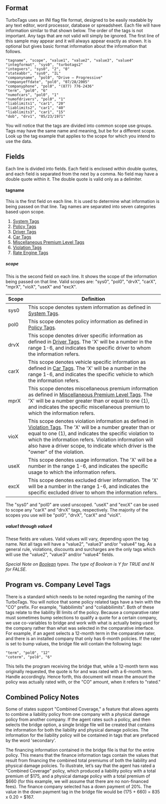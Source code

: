 ## Format
TurboTags uses an INI flag file format, designed to be easily readable by any text editor, word processor, database or spreadsheet.  Each file will have information similar to that shown below.  The order of the tags is not important.  Any tags that are not valid will simply be ignored. The first line of this sample may appear and it will always appear exactly as shown. It is optional but gives basic format information about the information that follows.

```
"tagname", "scope", "value1", "value2", "value3", "value4"
"integformat", "sys0", "turbotags2"
"integvers", "sys0", "2", "0"
"stateabbr", "sys0", "IL"
"companyname", "pol0", "Drive – Progressive"
"companyeffdate", "pol0", "07/28/2005"
"companyphone", "pol0", "(877) 776-2436"
"term", "pol0", "6"
"numofcars", "pol0", "1"
"numofdrivers", "pol0", "1"
"liablimits1", "car1", "20"
"liablimits2", "car1", "40"
"liablimits3", "car1", "15"
"dob", "drv1", "05/23/1971"
```

You will notice that the tags are divided into common scope use groups.  Tags may have the same name and meaning, but be for a different scope.  Look up the tag example that applies to the scope for which you intend to use the data.

## Fields
Each line is divided into fields.  Each field is enclosed within double quotes, and each field is separated from the next by a comma.  No field may have a double quote within it.  The double quote is valid only as a delimiter.

#### tagname
This is the first field on each line.  It is used to determine what information is being passed on that line. Tag names are separated into seven categories based upon scope.

1. [System Tags](https://github.com/getitc/turborater-sdk/wiki/TurboTags-System-Tags)
2. [Policy Tags](https://github.com/getitc/turborater-sdk/wiki/TurboTags-Policy-Tags)
3. [Driver Tags](https://github.com/getitc/turborater-sdk/wiki/TurboTags-Driver-Tags)
4. [Car Tags](https://github.com/getitc/turborater-sdk/wiki/TurboTags-Car-Tags)
5. [Miscellaneous Premium Level Tags](https://github.com/getitc/turborater-sdk/wiki/TurboTags-Miscellaneous-Premium-Level-Tags)
6. [Violation Tags](https://github.com/getitc/turborater-sdk/wiki/TurboTags-Violation-Tags)
7. [Rate Engine Tags](https://github.com/getitc/turborater-sdk/wiki/TurboTags-Rate-Engine-Tags)

##### scope
This is the second field on each line.  It shows the scope of the information being passed on that line.  Valid scopes are: "sys0", "pol0", "drvX", "carX", "mprX", "vioX", "useX" and "excX".

Scope|Definition
---|---
sys0|This scope denotes system information as defined in [System Tags](https://github.com/getitc/turborater-sdk/wiki/TurboTags-System-Tags).
pol0|This scope denotes policy information as defined in [Policy Tags](https://github.com/getitc/turborater-sdk/wiki/TurboTags-Policy-Tags).
drvX|This scope denotes driver specific information as defined in [Driver Tags](https://github.com/getitc/turborater-sdk/wiki/TurboTags-Driver-Tags).  The 'X' will be a number in the range 1-6, and indicates the specific driver to whom the information refers.
carX|This scope denotes vehicle specific information as defined in [Car Tags](https://github.com/getitc/turborater-sdk/wiki/TurboTags-Car-Tags).  The 'X' will be a number in the range 1-6, and indicates the specific vehicle to which the information refers. 
mprX|This scope denotes miscellaneous premium information as defined in [Miscellaneous Premium Level Tags](https://github.com/getitc/turborater-sdk/wiki/TurboTags-Miscellaneous-Premium-Level-Tags).  The 'X' will be a number greater than or equal to one (1), and indicates the specific miscellaneous premium to which the information refers.
vioX|This scope denotes violation information as defined in [Violation Tags](https://github.com/getitc/turborater-sdk/wiki/TurboTags-Violation-Tags).  The 'X' will be a number greater than or equal to one (1), and indicates the specific violation to which the information refers.  Violation information will also have a driver scope, to indicate which driver is the "owner" of the violation.
useX|This scope denotes usage information.  The 'X' will be a number in the range 1-6, and indicates the specific usage to which the information refers.
excX|This scope denotes excluded driver information.  The 'X' will be a number in the range 1-6, and indicates the specific excluded driver to whom the information refers.

The "sys0" and "pol0" are used unscoped.  "useX" and "excX" can be used to scope any "carX" and "drvX" tags, respectively.  The majority of the scopes you use will be "pol0", "drvX", "carX" and "vioX".

##### value1 through value4
These fields are values.  Valid values will vary, depending upon the tag name.  Not all tags will have a "value2", "value3" and/or "value4" tag.  As a general rule, violations, discounts and surcharges are the only tags which will use the "value2", "value3" and/or "value4" fields.

*Special Note on [Boolean](https://github.com/getitc/turborater-sdk/wiki/TurboTags-Custom-Types#boolean) types. The type of Boolean is Y for TRUE and N for FALSE.*

## Program vs. Company Level Tags
There is a standard which needs to be noted regarding the naming of the TurboTags.  You will notice that some policy related tags have a twin with the "CO" prefix.  For example, "liabbilimits" and "coliabbilimits".  Both of these tags relate to the liability BI limits of the policy.  Because a comparative rater must sometimes bump selections to qualify a quote for a certain company, we use co-variables to bridge and work with what is actually being used for the company rather than what was selected in the comparative interface.  For example, if an agent selects a 12-month term in the comparative rater, and there is an installed company that only has 6-month policies.  If the rater is set to bump values, the bridge file will contain the following tags:

```
"term", "pol0", "12"
"coterm", "pol0", "6"
```

This tells the program receiving the bridge that, while a 12-month term was originally requested, the quote is for and was rated with a 6-month term.  Handle accordingly.  Hence forth, this document will mean the amount the policy was actually rated with, or the "CO" amount, when it refers to "rated."

## Combined Policy Notes
Some of states support "Combined Coverage," a feature that allows agents to combine a liability policy from one company with a physical damage policy from another company.  If the agent rates such a policy, and then selects the bridge option, a single bridge file will be created that contains the information for both the liability and physical damage policies.  The information for the liability policy will be contained in tags that are prefaced by the word 'secondary'. 

The financing information contained in the bridge file is that for the entire policy.  This means that the finance information tags contain the values that result from financing the combined total premiums of both the liability and physical damage policies.  To illustrate, let’s say that the agent has rated a "Combined Coverage" policy, which produced a liability policy with a total premium of $175, and a physical damage policy with a total premium of $660 (for this example, we will assume that there are no non-financed fees).  The finance company selected has a down payment of 20%.  The value in the down payment tag in the bridge file would be (175 + 660) = 835 x 0.20 = $167.
